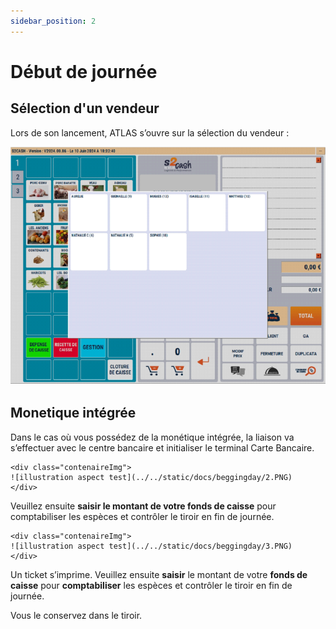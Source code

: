 ```yaml
---
sidebar_position: 2
---
```


# Début de journée

## Sélection d'un vendeur
Lors de son lancement, ATLAS s’ouvre sur la sélection du vendeur :
    <div class="contenaireImg">
    ![illustration aspect test](../../static/docs/beggingday/1.PNG)
    </div>
## Monetique intégrée
Dans le cas où vous possédez de la monétique intégrée, la liaison va s’effectuer avec le centre bancaire et initialiser le terminal Carte Bancaire.

    <div class="contenaireImg">
    ![illustration aspect test](../../static/docs/beggingday/2.PNG)
    </div>

Veuillez ensuite **saisir le montant de votre fonds de caisse** pour comptabiliser les espèces et contrôler le tiroir en fin de journée. 


    <div class="contenaireImg">
    ![illustration aspect test](../../static/docs/beggingday/3.PNG)
    </div>

Un ticket s’imprime. Veuillez ensuite **saisir** le montant de votre **fonds de caisse** pour **comptabiliser** les espèces et contrôler le tiroir en fin de journée.


Vous le conservez dans le tiroir.
